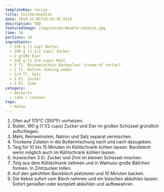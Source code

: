 ```yaml
---
templateKey: recipe
title: Snickerdoodles
date: 2019-12-05T19:16:42.912Z
description: TBD
featuredImage: /img/snickerdoodle-cookies.jpg
time: 30
portions: 10
ingredients:
  - 230 g (1 cup) Butter
  - 190 g (1 1/2 cups) Zucker
  - 2 große Eier
  - 350 g (2 3/4 cups) Mehl
  - 2 Tl. Reinweinstein Backpulver (cream of tartar)
  - 1 Tl. Natron (baking soda)
  - 1/4 Tl. Salz
  - 3 El. Zucker
  - 3 El. Zimt
category:
  - desserts
  - cake / cookies
tags:
  - Kekse
---
```


1. Ofen auf 175°C (350°F) vorheizen.
2. Butter, 190 g (1 1/2 cups) Zucker und Eier im großen Schüssel gründlich aufschlagen.
3. Mehl, Reinweinstein, Natron und Salz separat vermischen.
4. Trockene Zutaten in die Buttermischung nach und nach dazugeben.
5. Teig für 10 bis 15 Minuten im Kühlschrank kühlen lassen. Backblech wenn möglich auch im Kühlschrank kühlen lassen.
6. Inzwischen 3 El. Zucker und Zimt im kleinen Schüssel mischen.
7. Teig aus dem Kühlschrank nehmen und in Walnuss-große Bällchen formen. In Zimtzucker rollen.
8. Auf den gekühlten Backblech platzieren und 10 Minuten backen.
9. Die Kekse sofort vom Blech nehmen und ein bisschen abkühlen lassen. Sofort genießen oder komplett abkühlen und aufbewahren.
